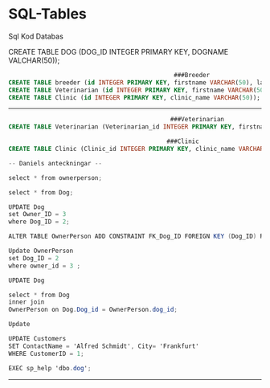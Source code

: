 # SQL-Tables
Sql Kod Databas
                
  CREATE TABLE DOG (DOG_ID INTEGER PRIMARY KEY, DOGNAME VALCHAR(50));              
                                         
```sql
                                              ###Breeder
CREATE TABLE breeder (id INTEGER PRIMARY KEY, firstname VARCHAR(50), lastname VARCHAR(50));
CREATE TABLE Veterinarian (id INTEGER PRIMARY KEY, firstname VARCHAR(50), lastname VARCHAR(50));
CREATE TABLE Clinic (id INTEGER PRIMARY KEY, clinic_name VARCHAR(50));
```
-------------------------------------------------------------------------------------------------

                                         
```sql 
                                             ###Veterinarian
CREATE TABLE Veterinarian (Veterinarian_id INTEGER PRIMARY KEY, firstname VARCHAR(50), lastname VARCHAR(50));
```
                                        
```sql
                                            ###Clinic
CREATE TABLE Clinic (Clinic_id INTEGER PRIMARY KEY, clinic_name VARCHAR(50));
```

```cs
-- Daniels anteckningar --

select * from ownerperson;

select * from Dog;

UPDATE Dog
set Owner_ID = 3
where Dog_ID = 2;

ALTER TABLE OwnerPerson ADD CONSTRAINT FK_Dog_ID FOREIGN KEY (Dog_ID) REFERENCES Dog(Dog_ID);

Update OwnerPerson
set Dog_ID = 2
where owner_id = 3 ;

UPDATE Dog

select * from Dog
inner join
OwnerPerson on Dog.Dog_id = OwnerPerson.dog_id;

Update 

UPDATE Customers
SET ContactName = 'Alfred Schmidt', City= 'Frankfurt'
WHERE CustomerID = 1;

EXEC sp_help 'dbo.dog';
```
--------------------
